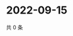# 2022-09-15

共 0 条

<!-- BEGIN WEIBO -->
<!-- 最后更新时间 Thu Sep 15 2022 09:57:35 GMT+0800 (China Standard Time) -->

<!-- END WEIBO -->
